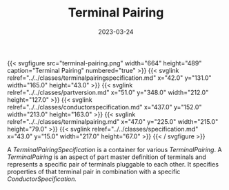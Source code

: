 ﻿---
title: Terminal Pairing
toc: false
type: specs
layout: diagram
date: "2023-03-24"
draft: false
specification: VEC
version: 2.0.2
documentType: "Recommendation"
elementType: Diagram
classes:
  - TerminalPairingSpecification
  - PartVersion
  - ConductorSpecification
  - TerminalPairing
  - Specification
menu:
  VEC-2.0.2:    
    parent: component-characteristics
    identifier: component-characteristics/terminal-pairing
    weight: 1005006 

# Prev/next pager order (if `docs_section_pager` enabled in `params.toml`)
weight: 1005006
---
{{< svgfigure src="terminal-pairing.png" width="664" height="489" caption="Terminal Pairing" numbered="true" >}}
  {{< svglink relref="../../classes/terminalpairingspecification.md" x="42.0" y="131.0" width="165.0" height="43.0" >}}
  {{< svglink relref="../../classes/partversion.md" x="51.0" y="348.0" width="212.0" height="127.0" >}}
  {{< svglink relref="../../classes/conductorspecification.md" x="437.0" y="152.0" width="213.0" height="163.0" >}}
  {{< svglink relref="../../classes/terminalpairing.md" x="47.0" y="225.0" width="215.0" height="79.0" >}}
  {{< svglink relref="../../classes/specification.md" x="43.0" y="15.0" width="217.0" height="67.0" >}}
{{< / svgfigure >}}
<p> A <i>TerminalPairingSpecification</i> is a container for various <i>TerminalPairing</i>. A <i>TerminalPairing</i> is an aspect of part master definition of terminals and represents a specific pair of terminals pluggable to each other. It specifies properties of that terminal pair in combination with a specific <i>ConductorSpecification.</i>      </p>